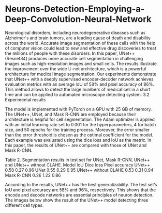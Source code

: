 # Neurons-Detection-Employing-a-Deep-Convolution-Neural-Network
Neurological disorders, including neurodegenerative diseases such as Alzheimer's and brain tumors, are a leading cause of death and disability across the world. Accurate image segmentation of these cells with the help of computer vision could lead to new and effective drug discoveries to treat the millions of people with these disorders. In this paper, UNet++ (Resnet34) produces more accurate cell segmentation in challenging images such as high-resolution images and small cells. The results illustrate the improvement over the wide U-net architecture, which is a powerful architecture for medical image segmentation. Our experiments demonstrate that UNet++ with a deeply supervised encoder-decoder network achieves evaluation metrics with an average IoU of 58% and pixel accuracy of 96%. This method allows to detect the large numbers of medical cell in a short time and can be applied to automated microscope detecting system.
3.2 Experimental results 

The model is implemented with PyTorch on a GPU with 25 GB of memory. The UNet++, UNet, and Mask R-CNN are employed because their architecture is helpful for cell segmentation. The Adam optimizer is applied with an initial learning rate set to 0.001 for the hyperparameters, 4 for batch size, and 50 epochs for the training process. Moreover, the error smaller than the error threshold is chosen as the optimal coefficient for the model. Each example was evaluated using the dice loss and IoU as the metric.
In this paper, the results of UNet++ are compared with those of UNet and Mask R-CNN.

Table 2. Segmentation results in test set for UNet, Mask R-CNN, UNet++ and UNet++ without CLAHE.
Model 	IoU	Dice loss	Pixel accuracy
UNet++	
	0.58	0.27	0.96
UNet
	0.55	0.29	0.95
UNet++ without CLAHE
	0.53	0.31	0.94
Mask R-CNN	0.26	1.22	0.86
			
According to the results, UNet++ has the best generalizability. The test set’s IoU and pixel accuracy are 58% and 96%, respectively. This shows that the encode and decode networks are essential principles of neuron detection. The images below show the result of the UNet++ model detecting three different cell types.
